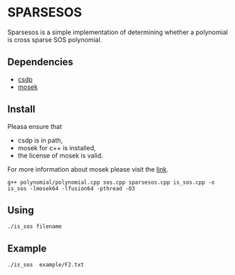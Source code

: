 SPARSESOS
================
Sparsesos is a simple implementation of determining whether a polynomial is cross sparse SOS polynomial.

Dependencies
----------------
* [csdp](https://projects.coin-or.org/Csdp)
* [mosek](https://www.mosek.com/)

Install
---------------
Pleasa ensure that
*  csdp is in path, 
*  mosek for c++ is installed,
*  the license of mosek is valid.

For more information about mosek please visit the [link](https://www.mosek.com/documentation/).
```
g++ polynomial/polynomial.cpp sos.cpp sparsesos.cpp is_sos.cpp -o is_sos -lmosek64 -lfusion64 -pthread -O3
```

Using
---------------
```
./is_sos filename
```
Example
--------------
```
./is_sos  example/F2.txt 
```
